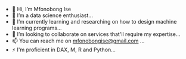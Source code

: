 - 👋 Hi, I’m Mfonobong Ise
- 👀 I’m a data science enthusiast...
- 🌱 I’m currently learning and researching on how to design machine learning programs...
- 💞️ I’m looking to collaborate on services that'll require my expertise...
- 📫 You can reach me on mfonobongise@gmail.com ...
- ⚡ I'm proficient in DAX, M, R and Python...

<!---
mfonobongise/mfonobongise is a ✨ special ✨ repository because its `README.md` (this file) appears on your GitHub profile.
You can click the Preview link to take a look at your changes.
--->
